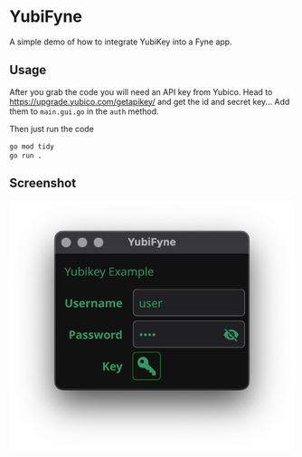 # YubiFyne

A simple demo of how to integrate YubiKey into a Fyne app.

## Usage

After you grab the code you will need an API key from Yubico.
Head to https://upgrade.yubico.com/getapikey/ and get the id and
secret key... Add them to `main.gui.go` in the `auth` method.

Then just run the code

```
go mod tidy
go run .
```

## Screenshot

![](img/screenshot.png)

